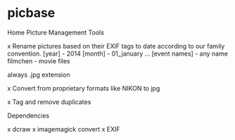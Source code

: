 # picbase

Home Picture Management Tools

x Rename pictures based on their EXIF tags to date according to our family convention.
 [year] - 2014
   [month] - 01_january ...
     [event names] - any name
     filmchen - movie files

 always .jpg extension

x Convert from proprietary formats like NIKON to jpg

x Tag and remove duplicates

Dependencies

x dcraw
x imagemagick convert
x EXIF
